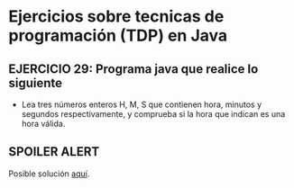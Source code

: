 # Ejercicios sobre tecnicas de programación (TDP) en Java

## EJERCICIO 29: Programa java que realice lo siguiente

* Lea tres números enteros H, M, S que contienen hora, minutos y segundos respectivamente, y comprueba si la hora que indican es una hora válida.

## SPOILER ALERT

Posible solución [aquí](http://puntocomnoesunlenguaje.blogspot.com.es/2012/10/java-ejercicios-basicos-condicional-4.html).
